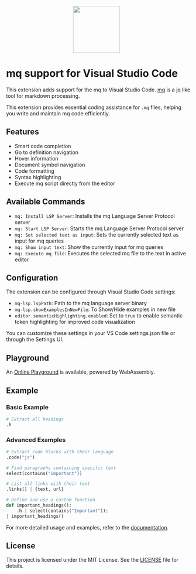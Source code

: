 <div align="center">
    <img src="https://mqlang.org/assets/logo.svg" style="width: 128px; height: 128px; margin-right: 10px;"/>
</div>

# mq support for Visual Studio Code

This extension adds support for the mq to Visual Studio Code.
[mq](https://github.com/harehare/mq) is a jq like tool for markdown processing.

This extension provides essential coding assistance for `.mq` files, helping you write and maintain mq code efficiently.

## Features

- Smart code completion
- Go to definition navigation
- Hover information
- Document symbol navigation
- Code formatting
- Syntax highlighting
- Execute mq script directly from the editor

## Available Commands

- `mq: Install LSP Server`: Installs the mq Language Server Protocol server
- `mq: Start LSP Server`: Starts the mq Language Server Protocol server
- `mq: Set selected text as input`: Sets the currently selected text as input for mq queries
- `mq: Show input text`: Show the currently input for mq queries
- `mq: Execute mq file`: Executes the selected mq file to the text in active editor

## Configuration

The extension can be configured through Visual Studio Code settings:

- `mq-lsp.lspPath`: Path to the mq language server binary
- `mq-lsp.showExamplesInNewFile`: To Show/Hide examples in new file
- `editor.semanticHighlighting.enabled`: Set to `true` to enable semantic token highlighting for improved code visualization

You can customize these settings in your VS Code settings.json file or through the Settings UI.

## Playground

An [Online Playground](https://mqlang.org/playground) is available, powered by WebAssembly.

## Example

### Basic Example

```python
# Extract all headings
.h
```

### Advanced Examples

```python
# Extract code blocks with their language
.code("js")
```

```python
# Find paragraphs containing specific text
select(contains("important"))
```

```python
# List all links with their text
.links[] | {text, url}
```

```python
# Define and use a custom function
def important_headings():
    .h | select(contains("Important"));
| important_headings()
```

For more detailed usage and examples, refer to the [documentation](https://mqlang.org/book/).

## License

This project is licensed under the MIT License. See the [LICENSE](LICENSE) file for details.
